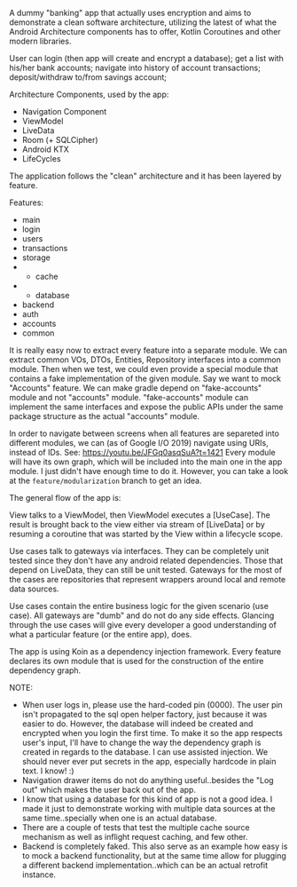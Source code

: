 
A dummy "banking" app that actually uses encryption and aims to demonstrate a clean software architecture,
utilizing the latest of what the Android Architecture components has to offer,
Kotlin Coroutines and other modern libraries.
 
User can login (then app will create and encrypt a database); get a list with
his/her bank accounts; navigate into history of account transactions; deposit/withdraw to/from
savings account;
 
Architecture Components, used by the app:
- Navigation Component
- ViewModel
- LiveData
- Room (+ SQLCipher)
- Android KTX
- LifeCycles
 
The application follows the "clean" architecture and it has been layered by feature.
 
Features:
- main
- login
- users
- transactions
- storage
 - - cache
 - - database
- backend
- auth
- accounts
- common

It is really easy now to extract every feature into a separate module. We can extract common VOs, DTOs, Entities, Repository interfaces into a common module. Then when we test, we could even provide a special module that contains a fake implementation of the given module. 
Say we want to mock "Accounts" feature. We can make gradle depend on "fake-accounts" module and not "accounts" module. "fake-accounts" module can implement the same interfaces and expose the public APIs under the same package structure as the actual "accounts" module.

In order to navigate between screens when all features are separeted into different modules, we can (as of Google I/O 2019) navigate using URIs, instead of IDs. See: https://youtu.be/JFGq0asqSuA?t=1421
Every module will have its own graph, which will be included into the main one in the app module. I just didn't have enough time to do it. However, you can take a look at the `feature/modularization` branch to get an idea.

The general flow of the app is:

View talks to a ViewModel, then ViewModel executes a [UseCase]. The result is brought back to the view either via stream of [LiveData] or by resuming a coroutine that was started by the View within a lifecycle scope.

Use cases talk to gateways via interfaces. They can be completely unit tested since they don't have any android related dependencies. Those that depend on LiveData, they can still be unit tested. Gateways for the most of the cases are repositories that represent wrappers around local and remote data sources.

Use cases contain the entire business logic for the given scenario (use case). All gateways are "dumb" and do not do any side effects. Glancing through the use cases will give every developer a good understanding of what a particular feature (or
the entire app), does.

The app is using Koin as a dependency injection framework. Every feature declares its own module
that is used for the construction of the entire dependency graph.

NOTE:
- When user logs in, please use the hard-coded pin (0000). The user pin isn't propagated to the sql open helper factory, just because it was easier to do. However, the database will indeed be created and encrypted when you login the first time. To make it so the app respects user's input, I'll have to change the way the dependency graph is created in regards to the database. I can use assisted injection.
We should never ever put secrets in the app, especially hardcode in plain text. I know! :)
- Navigation drawer items do not do anything useful..besides the "Log out" which makes the user back out of the app.
- I know that using a database for this kind of app is not a good idea. I made it just to demonstrate working with multiple data sources at the same time..specially when one is an actual database.
- There are a couple of tests that test the multiple cache source mechanism as well as inflight request caching, and few other.
- Backend is completely faked. This also serve as an example how easy is to mock a backend functionality, but at the same time allow for plugging a different backend implementation..which can be an actual retrofit instance.
